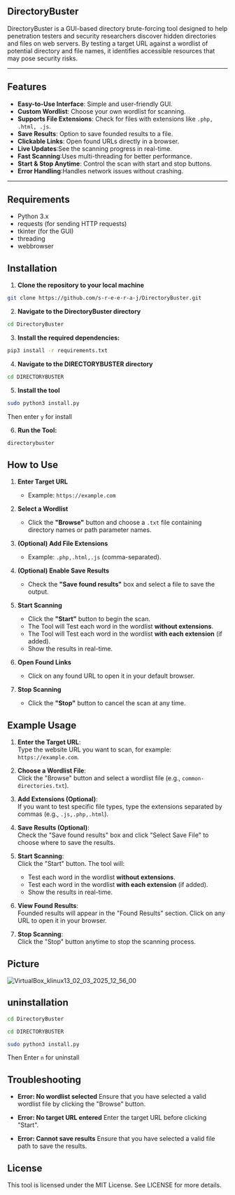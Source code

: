 ## DirectoryBuster
DirectoryBuster is a GUI-based directory brute-forcing tool designed to help penetration testers and security researchers discover hidden directories and files on web servers. By testing a target URL against a wordlist of potential directory and file names, it identifies accessible resources that may pose security risks.

---

## Features  

- **Easy-to-Use Interface**:  Simple and user-friendly GUI.  
- **Custom Wordlist**:
  Choose your own wordlist for scanning.  
- **Supports File Extensions**: Check for files with extensions like `.php, .html, .js`.  
-  **Save Results**: Option to save founded results to a file.  
-  **Clickable Links**: Open found URLs directly in a browser.  
-  **Live Updates**:See the scanning progress in real-time.  
-  **Fast Scanning**:Uses multi-threading for better performance.  
-  **Start & Stop Anytime**: Control the scan with start and stop buttons.  
-  **Error Handling**:Handles network issues without crashing.
  
---

## Requirements
- Python 3.x
- requests (for sending HTTP requests)
- tkinter (for the GUI)
- threading
- webbrowser
  
## Installation


1. **Clone the repository to your local machine**
```bash
git clone https://github.com/s-r-e-e-r-a-j/DirectoryBuster.git
```
2. **Navigate to the DirectoryBuster directory**
```bash
cd DirectoryBuster
```

3. **Install the required dependencies:**

```bash
pip3 install -r requirements.txt
```

4. **Navigate to the DIRECTORYBUSTER directory**
  ```bash
cd DIRECTORYBUSTER
```
5. **Install the tool**
  ```bash
sudo python3 install.py
```
Then enter `y` for install

6. **Run the Tool:**
```bash
directorybuster
```

## How to Use  

1. **Enter Target URL**  
   - Example: `https://example.com`

2. **Select a Wordlist**  
   - Click the **"Browse"** button and choose a `.txt` file containing directory names or path parameter names.

3. **(Optional) Add File Extensions**  
   - Example: `.php,.html,.js` (comma-separated).

4. **(Optional) Enable Save Results**  
   - Check the **"Save found results"** box and select a file to save the output.

5. **Start Scanning**  
   - Click the **"Start"** button to begin the scan.  
   - The Tool will  Test each word in the wordlist **without extensions**.
   - The Tool will Test each word in the wordlist **with each extension** (if added).
   - Show the results in real-time.

6. **Open Found Links**  
   - Click on any found URL to open it in your default browser.

7. **Stop Scanning**  
   - Click the **"Stop"** button to cancel the scan at any time.
     

  
## Example Usage

1. **Enter the Target URL**:  
   Type the website URL you want to scan, for example: `https://example.com`.

2. **Choose a Wordlist File**:  
   Click the "Browse" button and select a wordlist file (e.g., `common-directories.txt`).

3. **Add Extensions (Optional)**:  
   If you want to test specific file types, type the extensions separated by commas (e.g., `.js,.php,.html`).

4. **Save Results (Optional)**:  
   Check the "Save found results" box and click "Select Save File" to choose where to save the results.

5. **Start Scanning**:  
   Click the "Start" button. The tool will:
   - Test each word in the wordlist **without extensions**.
   - Test each word in the wordlist **with each extension** (if added).
   - Show the results in real-time.

6. **View Found Results**:  
   Founded results will appear in the "Found Results" section. Click on any URL to open it in your browser.

7. **Stop Scanning**:  
   Click the "Stop" button anytime to stop the scanning process.
   
## Picture


![VirtualBox_klinux13_02_03_2025_12_56_00](https://github.com/user-attachments/assets/ffc21e2f-876e-4b05-9378-507cd19445a3)



## uninstallation

```bash
cd DirectoryBuster
```
```bash
cd DIRECTORYBUSTER
```
```bash
sudo python3 install.py
```
Then Enter `n` for uninstall


## Troubleshooting

- **Error: No wordlist selected**
Ensure that you have selected a valid wordlist file by clicking the "Browse" button.

- **Error: No target URL entered**
Enter the target URL before clicking "Start".

- **Error: Cannot save results**
Ensure that you have selected a valid file path to save the results.

## License
This tool is licensed under the MIT License. See LICENSE for more details.


